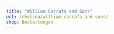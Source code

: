 ```yaml
---
title: "William Carrafa and Sons"
url: /chelsea/william-carrafa-and-sons/
shop: Bestattungen
---
```

